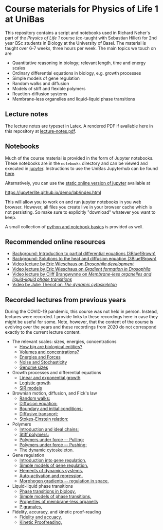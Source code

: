 # Course materials for Physics of Life 1 at UniBas

This repository contains a script and notebooks used in Richard Neher's part of the *Physics of Life 1* course (co-taught with Sebastian Hiller) for 2nd year BSc students in Biology at the University of Basel. The material is taught over 6-7 weeks, three hours per week.
The main topics we touch on are

 - Quantitative reasoning in biology; relevant length, time and energy scales
 - Ordinary differential equations in biology, e.g. growth processes
 - Simple models of gene regulation
 - Random walks and diffusion
 - Models of stiff and flexible polymers
 - Reaction-diffusion systems
 - Membrane-less organelles and liquid-liquid phase transitions

## Lecture notes
The lecture notes are typeset in Latex. A rendered PDF if available here in this repository at [lecture-notes.pdf](lecture-notes.pdf).

## Notebooks
Much of the course material is provided in the form of Jupyter notebooks. These notebooks are in the `notebooks` directory and can be viewed and executed in [jupyter](https://jupyter.org/).
Instructions to use the UniBas Jupyterhub can be found [here](notebooks/unibas_jupyterhub.md).

Alternatively, you can use the [static online version of jupyter](https://jupyterlite.github.io/demo/lab/index.html) available at

https://jupyterlite.github.io/demo/lab/index.html

This will allow you to work on and run jupyter notebooks in you web browser. However, all files you create live in your browser cache which is not persisting. So make sure to explicitly "download" whatever you want to keep.

A small collection of [python and notebook basics](notebooks/python_refresher.ipynb) is provided as well.

## Recommended online resources
 - [Background: Introduction to partial differential equations (3Blue1Brown)](https://www.youtube.com/watch?v=ly4S0oi3Yz8)
 - [Background: Solutions to the heat and diffusion equation (3Blue1Brown)](https://www.youtube.com/watch?v=ToIXSwZ1pJU)
 - [Video lecture by Eric Wieschaus on *Drosophila development*](https://www.youtube.com/watch?v=Ncxs21KEj0g)
 - [Video lecture by Eric Wieschaus on *Gradient formation in Drosophila*](https://youtu.be/cpOf5el9GIk)
 - [Video lecture by Cliff Brangwynne on *Membrane-less organelles and liquid-liquid phase transitions*](https://www.youtube.com/watch?v=AP47mIkd-h0)
 - [Video by Julie Theriot on *The dynamic cytoskeleton*](https://youtu.be/FIT0fdt6c3Y)

## Recorded lectures from previous years

During the COVID-19 pandemic, this course was not held in person. Instead, lectures were recorded. I provide links to these recordings here in case they might be useful for some. Note, however, that the content of the course is evolving over the years and these recordings from 2020 do not correspond exactly to the current lecture content.

  * The relevant scales: sizes, energies, concentrations
    - [How big are biological entities? ](https://tube.switch.ch/videos/439dc6b7)
    - [Volumes and concentrations? ](https://tube.switch.ch/videos/26d61d3c)
    - [Energies and Forces ](https://tube.switch.ch/videos/5e03fb03)
    - [Noise and Stochasticity ](https://tube.switch.ch/videos/f031d439)
    - [Genome sizes ](https://tube.switch.ch/videos/a91a6c31)
  * Growth processes and differential equations
    - [Linear and exponential growth](https://tube.switch.ch/videos/ed5794b7)
    - [Logistic growth](https://tube.switch.ch/videos/fb0c82ca)
    - [SIR models](https://tube.switch.ch/videos/93848723)
  * Brownian motion, diffusion, and Fick's law
    - [Random walks: ](https://tube.switch.ch/videos/f618f8ff)
    - [Diffusion equation: ](https://tube.switch.ch/videos/438c675b)
    - [Boundary and initial conditions: ](https://tube.switch.ch/videos/d4024a9f)
    - [Diffusive transport: ](https://tube.switch.ch/videos/634aedea)
    - [Stokes-Einstein relation: ](https://tube.switch.ch/videos/63a3bae0)
 *  Polymers
    - [Introduction and ideal chains: ](https://tube.switch.ch/videos/094db580)
    - [Stiff polymers: ](https://tube.switch.ch/videos/7179ba6c)
    - [Polymers under force -- Pulling: ](https://tube.switch.ch/videos/45f301dd)
    - [Polymers under force -- Pushing: ](https://tube.switch.ch/videos/2fca4c13)
    - [The dynamic cytoskeleton. ](https://tube.switch.ch/videos/8e3c92c9)
 *  Gene regulation
    - [Introduction into gene regulation. ](https://tube.switch.ch/videos/8d661dd6)
    - [Simple models of gene regulation. ](https://tube.switch.ch/videos/2781a72f)
    - [Elements of dynamics systems. ](https://tube.switch.ch/videos/6e37f331)
    - [Auto-activation and repression. ](https://tube.switch.ch/videos/c73b3b6e)
    - [Morphogen gradients -- regulation in space. ](https://tube.switch.ch/videos/b2a4db07)
 *  Liquid-liquid phase transitions
    - [Phase transitions in biology.](https://tube.switch.ch/videos/ebe62082)
    - [Simple models of phase transitions, ](https://tube.switch.ch/videos/653b6cd9)
    - [Properties of membrane-less organells ](https://tube.switch.ch/videos/7842b0da)
    - [P granules, ](https://tube.switch.ch/videos/0f1e7e8f)
 *  Fidelity, accuracy, and kinetic proof-reading
    - [Fidelity and accuacy. ](https://tube.switch.ch/videos/ef78391c)
    - [Kinetic Proofreading. ](https://tube.switch.ch/videos/86457e7f)


